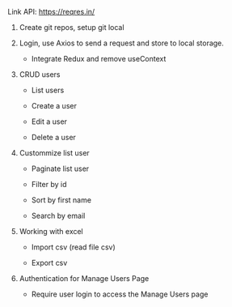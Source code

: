 Link API: https://reqres.in/

1. Create git repos, setup git local

2. Login, use Axios to send a request and store to local storage.

    + Integrate Redux and remove useContext

3. CRUD users

    + List users
    
    + Create a user
    
    + Edit a user
    
    + Delete a user

4. Custommize list user

    + Paginate list user
    
    + Filter by id
    
    + Sort by first name
    
    + Search by email

5. Working with excel

    + Import csv (read file csv)
    
    + Export csv

6. Authentication for Manage Users Page

    + Require user login to access the Manage Users page
